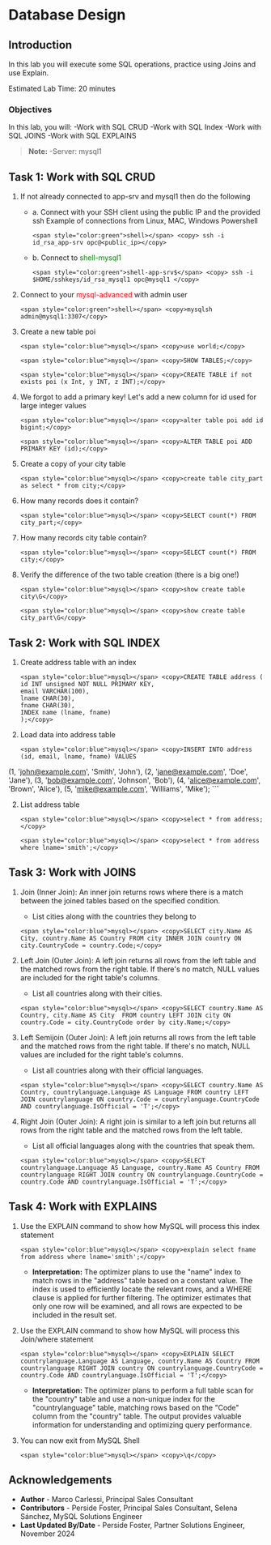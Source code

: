# Database Design

## Introduction
In this lab you will execute some SQL operations, practice using Joins and use Explain.

Estimated Lab Time: 20 minutes

### Objectives

In this lab, you will:
-Work with SQL CRUD
-Work with SQL Index
-Work with SQL JOINS
-Work with SQL EXPLAINS

> **Note:** 
  -Server: mysql1

## Task 1: Work with SQL CRUD

1. If not already connected to app-srv and mysql1 then do the following
    - a. Connect with your SSH client using the public IP and the provided ssh Example of connections from Linux, MAC, Windows Powershell

        ```
        <span style="color:green">shell></span> <copy> ssh -i id_rsa_app-srv opc@<public_ip></copy>
        ```
    - b. Connect to <span style="color:green">shell-mysql1</span>
        ```
        <span style="color:green">shell-app-srv$</span> <copy> ssh -i $HOME/sshkeys/id_rsa_mysql1 opc@mysql1 </copy>
        ```

2. Connect to your <span style="color:red">mysql-advanced</span> with admin user
    ```
    <span style="color:green">shell></span> <copy>mysqlsh admin@mysql1:3307</copy>
    ```

3. Create a new table poi
     ```
    <span style="color:blue">mysql></span> <copy>use world;</copy>
    ```
     ```
    <span style="color:blue">mysql></span> <copy>SHOW TABLES;</copy>
    ```
     ```
    <span style="color:blue">mysql></span> <copy>CREATE TABLE if not exists poi (x Int, y INT, z INT);</copy>
    ```

4. We forgot to add a primary key! Let's add a new column for id used for large integer values
     ```
    <span style="color:blue">mysql></span> <copy>alter table poi add id bigint;</copy>
    ```
    ```
    <span style="color:blue">mysql></span> <copy>ALTER TABLE poi ADD PRIMARY KEY (id);</copy>
    ```

5. Create a copy of your city table
    ```
    <span style="color:blue">mysql></span> <copy>create table city_part as select * from city;</copy>
    ```

6. How many records does it contain?
    ```
    <span style="color:blue">mysql></span> <copy>SELECT count(*) FROM city_part;</copy>
    ```

7. How many records city table contain?
    ```
    <span style="color:blue">mysql></span> <copy>SELECT count(*) FROM city;</copy>
    ```

8. Verify the difference of the two table creation (there is a big one!)
    ```
    <span style="color:blue">mysql></span> <copy>show create table city\G</copy>
    ```
    ```
    <span style="color:blue">mysql></span> <copy>show create table city_part\G</copy>
    ```


## Task 2: Work with SQL INDEX

1. Create address table with an index
    ```
    <span style="color:blue">mysql></span> <copy>CREATE TABLE address (
	id INT unsigned NOT NULL PRIMARY KEY,
	email VARCHAR(100),
	lname CHAR(30), 
	fname CHAR(30),
	INDEX name (lname, fname)
	);</copy>
    ```

2. Load data into address table
    ```
    <span style="color:blue">mysql></span> <copy>INSERT INTO address (id, email, lname, fname) VALUES
(1, 'john@example.com', 'Smith', 'John'),
(2, 'jane@example.com', 'Doe', 'Jane'),
(3, 'bob@example.com', 'Johnson', 'Bob'),
(4, 'alice@example.com', 'Brown', 'Alice'),
(5, 'mike@example.com', 'Williams', 'Mike');</copy>
    ```

2. List address table
    ```
    <span style="color:blue">mysql></span> <copy>select * from address;</copy>
    ```
    ```
    <span style="color:blue">mysql></span> <copy>select * from address where lname='smith';</copy>
    ```

## Task 3: Work with JOINS

1. Join (Inner Join): An inner join returns rows where there is a match between the joined tables based on the specified condition.

    - List cities along with the countries they belong to
    
    ```
    <span style="color:blue">mysql></span> <copy>SELECT city.Name AS City, country.Name AS Country FROM city INNER JOIN country ON city.CountryCode = country.Code;</copy>
    ```

2. Left Join (Outer Join): A left join returns all rows from the left table and the matched rows from the right table. If there's no match, NULL values are included for the right table's columns.

    - List all countries along with their cities.
    
    ```
    <span style="color:blue">mysql></span> <copy>SELECT country.Name AS Country, city.Name AS City  FROM country LEFT JOIN city ON country.Code = city.CountryCode order by city.Name;</copy>
    ```

3. Left Semijoin (Outer Join): A left join returns all rows from the left table and the matched rows from the right table. If there's no match, NULL values are included for the right table's columns.

    - List all countries along with their official languages.
    
    ```
    <span style="color:blue">mysql></span> <copy>SELECT country.Name AS Country, countrylanguage.Language AS Language FROM country LEFT JOIN countrylanguage ON country.Code = countrylanguage.CountryCode AND countrylanguage.IsOfficial = 'T';</copy>
    ```

4. Right Join (Outer Join): A right join is similar to a left join but returns all rows from the right table and the matched rows from the left table.
    - List all official languages along with the countries that speak them.

    ```
    <span style="color:blue">mysql></span> <copy>SELECT countrylanguage.Language AS Language, country.Name AS Country FROM countrylanguage RIGHT JOIN country ON countrylanguage.CountryCode = country.Code AND countrylanguage.IsOfficial = 'T';</copy>
    ```

## Task 4: Work with EXPLAINS

1. Use the EXPLAIN command to show how MySQL will process this index statement

    ```
    <span style="color:blue">mysql></span> <copy>explain select fname from address where lname='smith';</copy>
    ```

    - **Interpretation:** The optimizer plans to use the "name" index to match rows in the "address" table based on a constant value. The index is used to efficiently locate the relevant rows, and a WHERE clause is applied for further filtering. The optimizer estimates that only one row will be examined, and all rows are expected to be included in the result set.

2. Use the EXPLAIN command to show how MySQL will process this Join/where statement

    ```
    <span style="color:blue">mysql></span> <copy>EXPLAIN SELECT countrylanguage.Language AS Language, country.Name AS Country FROM countrylanguage RIGHT JOIN country ON countrylanguage.CountryCode = country.Code AND countrylanguage.IsOfficial = 'T';</copy>
    ```

    - **Interpretation:** The optimizer plans to perform a full table scan for the "country" table and use a non-unique index for the "countrylanguage" table, matching rows based on the "Code" column from the "country" table. The output provides valuable information for understanding and optimizing query performance.

3. You can now exit from MySQL Shell
    ```
    <span style="color:blue">mysql></span> <copy>\q</copy>
    ```

## Acknowledgements

- **Author** - Marco Carlessi, Principal Sales Consultant
- **Contributors** -  Perside Foster, Principal Sales Consultant, Selena Sánchez, MySQL Solutions Engineer
- **Last Updated By/Date** - Perside Foster, Partner Solutions Engineer, November 2024
